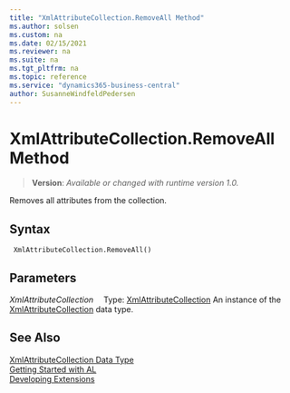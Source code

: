 ```yaml
---
title: "XmlAttributeCollection.RemoveAll Method"
ms.author: solsen
ms.custom: na
ms.date: 02/15/2021
ms.reviewer: na
ms.suite: na
ms.tgt_pltfrm: na
ms.topic: reference
ms.service: "dynamics365-business-central"
author: SusanneWindfeldPedersen
---
```

[//]: # (START>DO_NOT_EDIT)
[//]: # (IMPORTANT:Do not edit any of the content between here and the END>DO_NOT_EDIT.)
[//]: # (Any modifications should be made in the .xml files in the ModernDev repo.)
# XmlAttributeCollection.RemoveAll Method
> **Version**: _Available or changed with runtime version 1.0._

Removes all attributes from the collection.


## Syntax
```
 XmlAttributeCollection.RemoveAll()
```

## Parameters
*XmlAttributeCollection*
&emsp;Type: [XmlAttributeCollection](xmlattributecollection-data-type.md)
An instance of the [XmlAttributeCollection](xmlattributecollection-data-type.md) data type.


[//]: # (IMPORTANT: END>DO_NOT_EDIT)
## See Also
[XmlAttributeCollection Data Type](xmlattributecollection-data-type.md)  
[Getting Started with AL](../../devenv-get-started.md)  
[Developing Extensions](../../devenv-dev-overview.md)